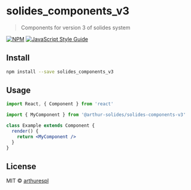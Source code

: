 # solides_components_v3

> Components for version 3 of solides system

[![NPM](https://img.shields.io/npm/v/solides_components_v3.svg)](https://www.npmjs.com/package/solides_components_v3) [![JavaScript Style Guide](https://img.shields.io/badge/code_style-standard-brightgreen.svg)](https://standardjs.com)

## Install

```bash
npm install --save solides_components_v3
```

## Usage

```jsx
import React, { Component } from 'react'

import { MyComponent } from '@arthur-solides/solides-components-v3'

class Example extends Component {
  render() {
    return <MyComponent />
  }
}

```

## License

MIT © [arthurespl](https://github.com/arthurespl)
